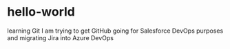 # hello-world
learning Git
I am trying to get GitHub going for Salesforce DevOps purposes and migrating Jira into Azure DevOps
